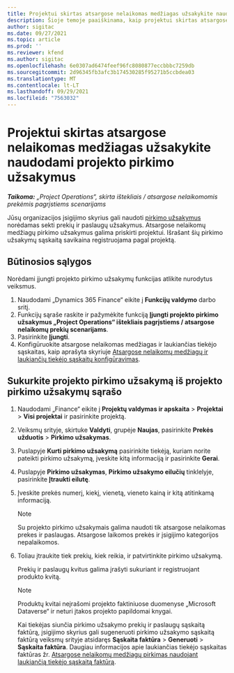 ```yaml
---
title: Projektui skirtas atsargose nelaikomas medžiagas užsakykite naudodami projekto pirkimo užsakymus
description: Šioje temoje paaiškinama, kaip projektui skirtas atsargose nelaikomas medžiagas užsakyti naudojant projekto pirkimo užsakymus.
author: sigitac
ms.date: 09/27/2021
ms.topic: article
ms.prod: ''
ms.reviewer: kfend
ms.author: sigitac
ms.openlocfilehash: 6e0307ad6474feef96fc8080877eccbbbc7259db
ms.sourcegitcommit: 2d96345fb3afc3b174530285f95271b5ccbdea03
ms.translationtype: MT
ms.contentlocale: lt-LT
ms.lasthandoff: 09/29/2021
ms.locfileid: "7563032"
---
```

# <a name="order-non-stocked-materials-for-a-project-using-project-purchase-orders"></a>Projektui skirtas atsargose nelaikomas medžiagas užsakykite naudodami projekto pirkimo užsakymus

_**Taikoma:** „Project Operations“, skirta ištekliais / atsargose nelaikomomis prekėmis pagrįstiems scenarijams_

Jūsų organizacijos įsigijimo skyrius gali naudoti [pirkimo užsakymus](/dynamics365/supply-chain/procurement/purchase-order-overview) norėdamas sekti prekių ir paslaugų užsakymus. Atsargose nelaikomų medžiagų pirkimo užsakymus galima priskirti projektui. Išrašant šių pirkimo užsakymų sąskaitą savikaina registruojama pagal projektą.

## <a name="prerequisites"></a>Būtinosios sąlygos
Norėdami įjungti projekto pirkimo užsakymų funkcijas atlikite nurodytus veiksmus.

1. Naudodami „Dynamics 365 Finance“ eikite į **Funkcijų valdymo** darbo sritį.
2. Funkcijų sąraše raskite ir pažymėkite funkciją **Įjungti projekto pirkimo užsakymus „Project Operations“ ištekliais pagrįstiems / atsargose nelaikomų prekių scenarijams**.
3. Pasirinkite **Įjungti**.
4. Konfigūruokite atsargose nelaikomas medžiagas ir laukiančias tiekėjo sąskaitas, kaip aprašyta skyriuje [Atsargose nelaikomų medžiagų ir laukiančių tiekėjo sąskaitų konfigūravimas](configure-materials-nonstocked.md).

## <a name="create-a-project-purchase-order-from-the-project-purchase-order-list"></a>Sukurkite projekto pirkimo užsakymą iš projekto pirkimo užsakymų sąrašo

1. Naudodami „Finance“ eikite į **Projektų valdymas ir apskaita** > **Projektai** > **Visi projektai** ir pasirinkite projektą.
2. Veiksmų srityje, skirtuke **Valdyti**, grupėje **Naujas**, pasirinkite **Prekės užduotis** > **Pirkimo užsakymas**.
3. Puslapyje **Kurti pirkimo užsakymą** pasirinkite tiekėją, kuriam norite pateikti pirkimo užsakymą, įveskite kitą informaciją ir pasirinkite **Gerai**.
4. Puslapyje **Pirkimo užsakymas**, **Pirkimo užsakymo eilučių** tinklelyje, pasirinkite **Įtraukti eilutę**.
5. Įveskite prekės numerį, kiekį, vienetą, vieneto kainą ir kitą atitinkamą informaciją.

    > [!NOTE]
    > Su projekto pirkimo užsakymais galima naudoti tik atsargose nelaikomas prekes ir paslaugas. Atsargose laikomos prekės ir įsigijimo kategorijos nepalaikomos.

6. Toliau įtraukite tiek prekių, kiek reikia, ir patvirtinkite pirkimo užsakymą.

    Prekių ir paslaugų kvitus galima įrašyti sukuriant ir registruojant produkto kvitą.

    > [!NOTE]
    > Produktų kvitai neįrašomi projekto faktiniuose duomenyse „Microsoft Dataverse“ ir neturi įtakos projekto papildomai knygai.

    Kai tiekėjas siunčia pirkimo užsakymo prekių ir paslaugų sąskaitą faktūrą, įsigijimo skyrius gali sugeneruoti pirkimo užsakymo sąskaitą faktūrą veiksmų srityje atsidaręs **Sąskaita faktūra** > **Generuoti** > **Sąskaita faktūra**. Daugiau informacijos apie laukiančias tiekėjo sąskaitas faktūras žr. [Atsargose nelaikomų medžiagų pirkimas naudojant laukiančią tiekėjo sąskaitą faktūrą](pending-vendor-invoices.md).
